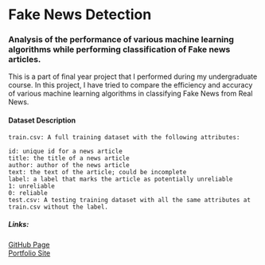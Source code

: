 # Fake News Detection
### Analysis of the performance of various machine learning algorithms while performing classification of Fake news articles.


This is a part of final year project that I performed during my undergraduate course. In this project, I have tried to compare the efficiency and accuracy of various machine learning algorithms in classifying Fake News from Real News.

#### Dataset Description
```
train.csv: A full training dataset with the following attributes:

id: unique id for a news article
title: the title of a news article
author: author of the news article
text: the text of the article; could be incomplete
label: a label that marks the article as potentially unreliable
1: unreliable
0: reliable
test.csv: A testing training dataset with all the same attributes at train.csv without the label.

```

##### Links:

[GitHub Page](https://salimshrestha98.github.io)  
[Portfolio Site](https://salim.com.np)
